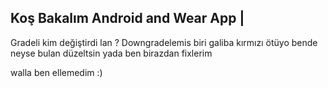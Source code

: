 Koş Bakalım Android and Wear App |
----------------------------------
Gradeli kim değiştirdi lan ? Downgradelemis biri galiba kırmızı ötüyo bende neyse bulan düzeltsin yada ben birazdan fixlerim

walla ben ellemedim :)
